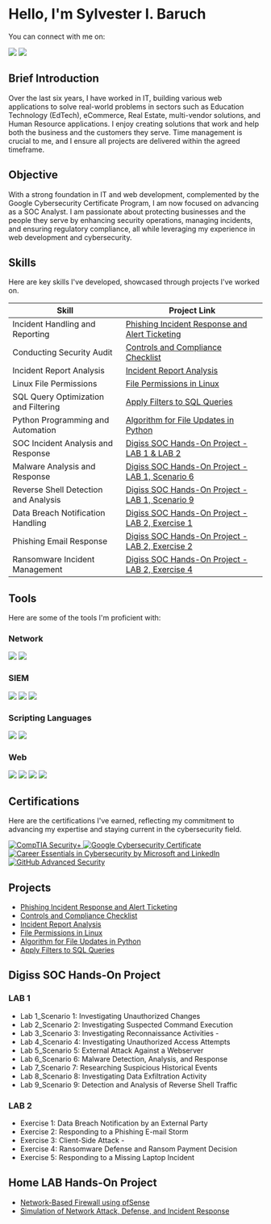 # Hello, I'm Sylvester I. Baruch
You can connect with me on: <br> 

<a href="https://www.linkedin.com/in/sylvesterbaruch/"><img src="https://img.shields.io/badge/-LinkedIn-0072b1?&style=for-the-badge&logo=linkedin&logoColor=white" /></a>
<a href="mailto:sylvesteraladejana@gmail.com"><img src="https://img.shields.io/badge/-Gmail-D14836?&style=for-the-badge&logo=gmail&logoColor=white" /></a>


## Brief Introduction

Over the last six years, I have worked in IT, building various web applications to solve real-world problems in sectors such as Education Technology (EdTech), eCommerce, Real Estate, multi-vendor solutions, and Human Resource applications. I enjoy creating solutions that work and help both the business and the customers they serve. Time management is crucial to me, and I ensure all projects are delivered within the agreed timeframe.

## Objective

With a strong foundation in IT and web development, complemented by the Google Cybersecurity Certificate Program, I am now focused on advancing as a SOC Analyst. I am passionate about protecting businesses and the people they serve by enhancing security operations, managing incidents, and ensuring regulatory compliance, all while leveraging my experience in web development and cybersecurity.

## Skills
Here are key skills I've developed, showcased through projects I've worked on.

| Skill                                | Project Link                                                                                                                                                                                                                               |
|--------------------------------------|-------------------------------------------------------------------------------------------------------------------------------------------------------------------------------------------------------------------------------------------|
| Incident Handling and Reporting      | <a href="https://docs.google.com/document/d/1fooEleXt_qqTvYUrNfyC8ey8CTsDpRiQ/edit?usp=sharing&ouid=104542188657826449520&rtpof=true&sd=true" target="_blank">Phishing Incident Response and Alert Ticketing</a>                            |
| Conducting Security Audit            | <a href="https://docs.google.com/document/d/1wVtDFs1sljbqF2jcKxOmhGsrwYoRKwDv/edit?usp=sharing&ouid=104542188657826449520&rtpof=true&sd=true" target="_blank">Controls and Compliance Checklist</a>                                          |
| Incident Report Analysis             | <a href="https://docs.google.com/document/d/1l5tMJfnHp59wZSGmJfE8NYs-dmRZFjLh/edit?usp=sharing&ouid=104542188657826449520&rtpof=true&sd=true" target="_blank">Incident Report Analysis</a>                                                  |
| Linux File Permissions               | <a href="https://docs.google.com/document/d/12q5bKciDyzGo3FS_HHkVGga2noJS5PYC/edit?usp=sharing&ouid=104542188657826449520&rtpof=true&sd=true" target="_blank">File Permissions in Linux</a>                                                 |
| SQL Query Optimization and Filtering | <a href="https://docs.google.com/document/d/1zJQpZzIlQtYO-aUv3dvCrxn811lqiA_e/edit?usp=sharing&ouid=104542188657826449520&rtpof=true&sd=true" target="_blank">Apply Filters to SQL Queries</a>                                              |
| Python Programming and Automation    | <a href="https://docs.google.com/document/d/1CheOBuvVQx7rsuAxKN1M1pNRVG8E2ndJ/edit?usp=sharing&ouid=104542188657826449520&rtpof=true&sd=true" target="_blank">Algorithm for File Updates in Python</a>                                        |
| SOC Incident Analysis and Response   | [Digiss SOC Hands-On Project - LAB 1 & LAB 2](#digiss-soc-hands-on-project)                                                                                                                         |
| Malware Analysis and Response        | [Digiss SOC Hands-On Project - LAB 1, Scenario 6](#digiss-soc-hands-on-project)                                                                                                                     |
| Reverse Shell Detection and Analysis | [Digiss SOC Hands-On Project - LAB 1, Scenario 9](#digiss-soc-hands-on-project)                                                                                                                     |
| Data Breach Notification Handling    | [Digiss SOC Hands-On Project - LAB 2, Exercise 1](#digiss-soc-hands-on-project)                                                                                                                     |
| Phishing Email Response              | [Digiss SOC Hands-On Project - LAB 2, Exercise 2](#digiss-soc-hands-on-project)                                                                                                                     |
| Ransomware Incident Management       | [Digiss SOC Hands-On Project - LAB 2, Exercise 4](#digiss-soc-hands-on-project)                                                                                                                     |




## Tools
Here are some of the tools I'm proficient with:

### Network
<div>
    <img src="https://img.shields.io/badge/-Wireshark-1679A7?&style=for-the-badge&logo=Wireshark&logoColor=white" />
    <img src="https://img.shields.io/badge/-Suricata-EF3B2D?&style=for-the-badge&logo=Suricata&logoColor=white" />
</div>

<!-- ### Endpoint
<div>
    <img src="https://img.shields.io/badge/-Microsoft_Defender_for_Endpoint-00A4EF?&style=for-the-badge&logo=Microsoft&logoColor=white" />
    <img src="https://img.shields.io/badge/-Velociraptor-4B275F?&style=for-the-badge&logo=Velociraptor&logoColor=white" />
</div> -->

### SIEM
<div>
    <!-- <img src="https://img.shields.io/badge/-Microsoft_Sentinel-0078D4?&style=for-the-badge&logo=Microsoft&logoColor=white" />
    <img src="https://img.shields.io/badge/-Elastic-005571?&style=for-the-badge&logo=Elastic&logoColor=white" /> -->
    <img src="https://img.shields.io/badge/-Splunk-000000?&style=for-the-badge&logo=Splunk&logoColor=white" />
    <img src="https://img.shields.io/badge/-Wazuh-2D2D2D?&style=for-the-badge&logo=Wazuh&logoColor=white" />
    <img src="https://img.shields.io/badge/-Google_Chronicle-4285F4?&style=for-the-badge&logo=Google&logoColor=white" />

</div>

### Scripting Languages
<div>
    <img src="https://img.shields.io/badge/-Python-3776AB?&style=for-the-badge&logo=Python&logoColor=white" />
    <img src="https://img.shields.io/badge/-Linux-FCC624?&style=for-the-badge&logo=Linux&logoColor=black" />
</div>

### Web 
<div>
    <img src="https://img.shields.io/badge/-WordPress-21759B?&style=for-the-badge&logo=WordPress&logoColor=white" />
    <img src="https://img.shields.io/badge/-Moodle-ff6f00?&style=for-the-badge&logo=Moodle&logoColor=white" />
    <img src="https://img.shields.io/badge/-Joomla-0067B8?&style=for-the-badge&logo=Joomla&logoColor=white" />
    <img src="https://img.shields.io/badge/-Laravel-EF5B5B?&style=for-the-badge&logo=Laravel&logoColor=white" />
</div>


## Certifications
Here are the certifications I've earned, reflecting my commitment to advancing my expertise and staying current in the cybersecurity field.
<div>
<!-- CompTIA Security+ -->
<a href="https://www.credly.com/badges/example-comptia-security-plus-badge" target="_blank">
  <img src="https://img.shields.io/badge/-CompTIA_Security+-F04E23?&style=for-the-badge&logo=CompTIA&logoColor=white" alt="CompTIA Security+"/>
</a>
<!-- Google Cybersecurity Certificate Program Badge -->
<a href="https://www.credly.com/badges/ee63515e-1d58-4dfc-ad35-b1588e88d534/" target="_blank">
  <img src="https://img.shields.io/badge/-Google_Cybersecurity_Certificate-4285F4?&style=for-the-badge&logo=Google&logoColor=white" alt="Google Cybersecurity Certificate"/>
</a>
<a href="https://www.linkedin.com/learning/certificates/0eba07fe98cd6d0ff0a0de5cc4b0341577c469ce9e0ea1d52cf16cc8313047c4/" target="_blank">
  <img src="https://img.shields.io/badge/-Career_Essentials_in_Cybersecurity-0072b1?&style=for-the-badge&logo=Microsoft&logoColor=white" alt="Career Essentials in Cybersecurity by Microsoft and LinkedIn"/> </a>
<a href="https://learn.microsoft.com/en-us/users/sylvesterbaruch-6835/achievements/w7gjdfgn/" target="_blank">
  <img src="https://img.shields.io/badge/-GitHub_Advanced_Security-181717?&style=for-the-badge&logo=GitHub&logoColor=white" alt="GitHub Advanced Security"/>
</a>

</div>
            
## Projects

- [Phishing Incident Response and Alert Ticketing](https://docs.google.com/document/d/1fooEleXt_qqTvYUrNfyC8ey8CTsDpRiQ/edit?usp=sharing&ouid=104542188657826449520&rtpof=true&sd=true)
- [Controls and Compliance Checklist](https://docs.google.com/document/d/1wVtDFs1sljbqF2jcKxOmhGsrwYoRKwDv/edit?usp=sharing&ouid=104542188657826449520&rtpof=true&sd=true)
- [Incident Report Analysis](https://docs.google.com/document/d/1l5tMJfnHp59wZSGmJfE8NYs-dmRZFjLh/edit?usp=sharing&ouid=104542188657826449520&rtpof=true&sd=true)
- [File Permissions in Linux](https://docs.google.com/document/d/12q5bKciDyzGo3FS_HHkVGga2noJS5PYC/edit?usp=sharing&ouid=104542188657826449520&rtpof=true&sd=true)
- [Algorithm for File Updates in Python](https://docs.google.com/document/d/1CheOBuvVQx7rsuAxKN1M1pNRVG8E2ndJ/edit?usp=sharing&ouid=104542188657826449520&rtpof=true&sd=true)
- [Apply Filters to SQL Queries](https://docs.google.com/document/d/1zJQpZzIlQtYO-aUv3dvCrxn811lqiA_e/edit?usp=sharing&ouid=104542188657826449520&rtpof=true&sd=true)

## Digiss SOC Hands-On Project

### LAB 1
- Lab 1_Scenario 1: Investigating Unauthorized Changes
- Lab 2_Scenario 2: Investigating Suspected Command Execution
- Lab 3_Scenario 3: Investigating Reconnaissance Activities - 
- Lab 4_Scenario 4: Investigating Unauthorized Access Attempts 
- Lab 5_Scenario 5: External Attack Against a Webserver
- Lab 6_Scenario 6: Malware Detection, Analysis, and Response
- Lab 7_Scenario 7: Researching Suspicious Historical Events
- Lab 8_Scenario 8: Investigating Data Exfiltration Activity 
- Lab 9_Scenario 9: Detection and Analysis of Reverse Shell Traffic

### LAB 2
- Exercise 1: Data Breach Notification by an External Party
- Exercise 2: Responding to a Phishing E-mail Storm 
- Exercise 3: Client-Side Attack - 
- Exercise 4: Ransomware Defense and Ransom Payment Decision 
- Exercise 5: Responding to a Missing Laptop Incident 

## Home LAB Hands-On Project
- [Network-Based Firewall using pfSense](https://medium.com/@5urg3on/home-lab-network-based-firewall-using-pfsense-6faf1d007866)
- [Simulation of Network Attack, Defense, and Incident Response](https://medium.com/@5urg3on/home-lab-simulation-of-network-attack-defense-and-incident-response-a29862a6ef1b)
